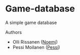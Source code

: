 Game-database
=============

A simple game database

Authors

- Olli Rissanen ([Noemj](www.github.com/Noemj))
- Pessi Moilanen ([Pessi](www.gitub.com/Pessi))
